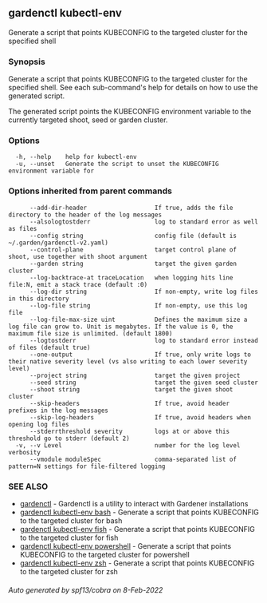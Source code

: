 ## gardenctl kubectl-env

Generate a script that points KUBECONFIG to the targeted cluster for the specified shell

### Synopsis

Generate a script that points KUBECONFIG to the targeted cluster for the specified shell.
See each sub-command's help for details on how to use the generated script.

The generated script points the KUBECONFIG environment variable to the currently targeted shoot, seed or garden cluster.


### Options

```
  -h, --help    help for kubectl-env
  -u, --unset   Generate the script to unset the KUBECONFIG environment variable for 
```

### Options inherited from parent commands

```
      --add-dir-header                   If true, adds the file directory to the header of the log messages
      --alsologtostderr                  log to standard error as well as files
      --config string                    config file (default is ~/.garden/gardenctl-v2.yaml)
      --control-plane                    target control plane of shoot, use together with shoot argument
      --garden string                    target the given garden cluster
      --log-backtrace-at traceLocation   when logging hits line file:N, emit a stack trace (default :0)
      --log-dir string                   If non-empty, write log files in this directory
      --log-file string                  If non-empty, use this log file
      --log-file-max-size uint           Defines the maximum size a log file can grow to. Unit is megabytes. If the value is 0, the maximum file size is unlimited. (default 1800)
      --logtostderr                      log to standard error instead of files (default true)
      --one-output                       If true, only write logs to their native severity level (vs also writing to each lower severity level)
      --project string                   target the given project
      --seed string                      target the given seed cluster
      --shoot string                     target the given shoot cluster
      --skip-headers                     If true, avoid header prefixes in the log messages
      --skip-log-headers                 If true, avoid headers when opening log files
      --stderrthreshold severity         logs at or above this threshold go to stderr (default 2)
  -v, --v Level                          number for the log level verbosity
      --vmodule moduleSpec               comma-separated list of pattern=N settings for file-filtered logging
```

### SEE ALSO

* [gardenctl](gardenctl.md)	 - Gardenctl is a utility to interact with Gardener installations
* [gardenctl kubectl-env bash](gardenctl_kubectl-env_bash.md)	 - Generate a script that points KUBECONFIG to the targeted cluster for bash
* [gardenctl kubectl-env fish](gardenctl_kubectl-env_fish.md)	 - Generate a script that points KUBECONFIG to the targeted cluster for fish
* [gardenctl kubectl-env powershell](gardenctl_kubectl-env_powershell.md)	 - Generate a script that points KUBECONFIG to the targeted cluster for powershell
* [gardenctl kubectl-env zsh](gardenctl_kubectl-env_zsh.md)	 - Generate a script that points KUBECONFIG to the targeted cluster for zsh

###### Auto generated by spf13/cobra on 8-Feb-2022
